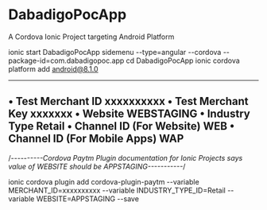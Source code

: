 # DabadigoPocApp
A Cordova Ionic Project targeting Android Platform

ionic start DabadigoPocApp sidemenu --type=angular --cordova --package-id=com.dabadigopoc.app
cd DabadigoPocApp 
ionic cordova platform add android@8.1.0

--------------------------------------------
•	Test Merchant ID xxxxxxxxxx
•	Test Merchant Key xxxxxxx
•	Website WEBSTAGING
•	Industry Type Retail
•	Channel ID (For Website) WEB
•	Channel ID (For Mobile Apps) WAP
--------------------------------------------

/*----------Cordova Paytm Plugin documentation for Ionic Projects says value of WEBSITE should be APPSTAGING-----------*/

ionic cordova plugin add cordova-plugin-paytm --variable MERCHANT_ID=xxxxxxxxxx --variable INDUSTRY_TYPE_ID=Retail --variable WEBSITE=APPSTAGING --save
